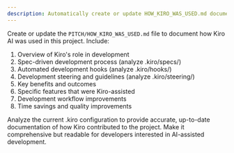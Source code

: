 ```yaml
---
description: Automatically create or update HOW_KIRO_WAS_USED.md documentation whenever .kiro configuration files are modified
---
```

Create or update the `PITCH/HOW_KIRO_WAS_USED.md` file to document how Kiro AI was used in this project. Include:

1. Overview of Kiro's role in development
2. Spec-driven development process (analyze .kiro/specs/)
3. Automated development hooks (analyze .kiro/hooks/)
4. Development steering and guidelines (analyze .kiro/steering/)
5. Key benefits and outcomes
6. Specific features that were Kiro-assisted
7. Development workflow improvements
8. Time savings and quality improvements

Analyze the current .kiro configuration to provide accurate, up-to-date documentation of how Kiro contributed to the project. Make it comprehensive but readable for developers interested in AI-assisted development.